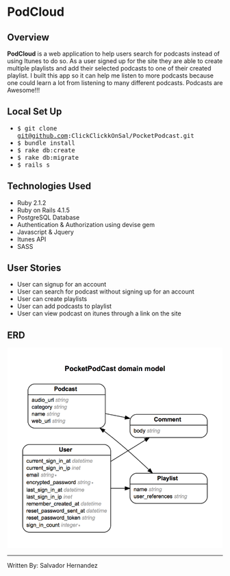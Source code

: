 # PodCloud

## Overview
**PodCloud** is a web application to help users search for podcasts instead of using Itunes to do so. As a user signed up for the site they are able to create multiple playlists and add their selected podcasts to one of their created playlist. I built this app so it can help me listen to more podcasts because one could learn a lot from listening to many different podcasts. Podcasts are Awesome!!!

## Local Set Up
* <tt>$ git clone git@github.com:ClickClickkOnSal/PocketPodcast.git</tt>
* <tt>$ bundle install </tt>
* <tt>$ rake db:create </tt>
* <tt>$ rake db:migrate </tt>
* <tt>$ rails s </tt>

## Technologies Used

* Ruby 2.1.2
* Ruby on Rails 4.1.5
* PostgreSQL Database
* Authentication & Authorization using devise gem
* Javascript & Jquery
* Itunes API
* SASS

## User Stories
* User can signup for an account
* User can search for podcast without signing up for an account
* User can create playlists
* User can add podcasts to playlist
* User can view podcast on itunes through a link on the site

## ERD
![](erd.png)

---
Written By: Salvador Hernandez